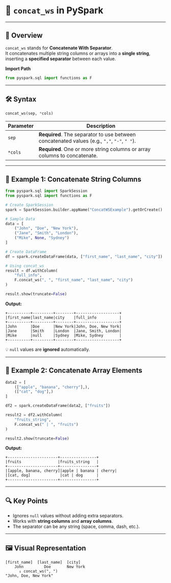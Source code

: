 # 🔗 `concat_ws` in PySpark

---

## 📝 Overview
`concat_ws` stands for **Concatenate With Separator**.  
It concatenates multiple string columns or arrays into a **single string**, inserting a **specified separator** between each value.

**Import Path**
```python
from pyspark.sql import functions as F
````

---

## 🛠 Syntax

```python
concat_ws(sep, *cols)
```

| Parameter | Description                                                                                 |
| --------- | ------------------------------------------------------------------------------------------- |
| `sep`     | **Required**. The separator to use between concatenated values (e.g., `","`, `"-"`, `" "`). |
| `*cols`   | **Required**. One or more string columns or array columns to concatenate.                   |

---

## 🎯 Example 1: Concatenate String Columns

```python
from pyspark.sql import SparkSession
from pyspark.sql import functions as F

# Create SparkSession
spark = SparkSession.builder.appName("ConcatWSExample").getOrCreate()

# Sample Data
data = [
    ("John", "Doe", "New York"),
    ("Jane", "Smith", "London"),
    ("Mike", None, "Sydney")
]

# Create DataFrame
df = spark.createDataFrame(data, ["first_name", "last_name", "city"])

# Using concat_ws
result = df.withColumn(
    "full_info",
    F.concat_ws(", ", "first_name", "last_name", "city")
)

result.show(truncate=False)
```

**Output:**

```
+----------+---------+--------+-------------------+
|first_name|last_name|city    |full_info          |
+----------+---------+--------+-------------------+
|John      |Doe      |New York|John, Doe, New York|
|Jane      |Smith    |London  |Jane, Smith, London|
|Mike      |null     |Sydney  |Mike, Sydney       |
+----------+---------+--------+-------------------+
```

💡 `null` values are **ignored** automatically.

---

## 🎯 Example 2: Concatenate Array Elements

```python
data2 = [
    (["apple", "banana", "cherry"],),
    (["cat", "dog"],)
]

df2 = spark.createDataFrame(data2, ["fruits"])

result2 = df2.withColumn(
    "fruits_string",
    F.concat_ws(" | ", "fruits")
)

result2.show(truncate=False)
```

**Output:**

```
+----------------------+----------------+
|fruits                |fruits_string   |
+----------------------+----------------+
|[apple, banana, cherry]|apple | banana | cherry|
|[cat, dog]             |cat | dog      |
+----------------------+----------------+
```

---

## 🔍 Key Points

* Ignores `null` values without adding extra separators.
* Works with **string columns** and **array columns**.
* The separator can be any string (space, comma, dash, etc.).

---

## 🖼 Visual Representation

```
[first_name]  [last_name]  [city]
    John         Doe       New York
      ↓ concat_ws(", ")
"John, Doe, New York"
```

